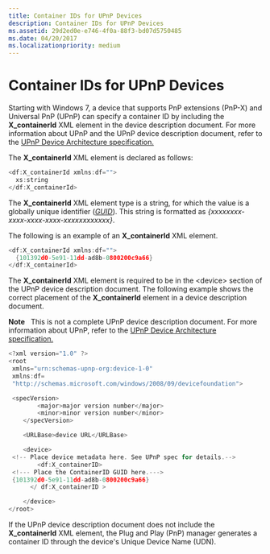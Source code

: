 ```yaml
---
title: Container IDs for UPnP Devices
description: Container IDs for UPnP Devices
ms.assetid: 29d2ed0e-e746-4f0a-88f3-bd07d5750485
ms.date: 04/20/2017
ms.localizationpriority: medium
---
```


# Container IDs for UPnP Devices


Starting with Windows 7, a device that supports PnP extensions (PnP-X) and Universal PnP (UPnP) can specify a container ID by including the **X_containerId** XML element in the device description document. For more information about UPnP and the UPnP device description document, refer to the [UPnP Device Architecture specification.](http://go.microsoft.com/fwlink/p/?linkid=142402)

The **X_containerId** XML element is declared as follows:

```cpp
<df:X_containerId xmlns:df="">
  xs:string
</df:X_containerId>
```

The **X_containerId** XML element type is a string, for which the value is a globally unique identifier ([*GUID*](https://msdn.microsoft.com/library/windows/hardware/ff556283#wdkgloss-guid)). This string is formatted as *{xxxxxxxx-xxxx-xxxx-xxxx-xxxxxxxxxxxx}*.

The following is an example of an **X_containerId** XML element.

```cpp
<df:X_containerId xmlns:df="">
  {101392d0-5e91-11dd-ad8b-0800200c9a66}
</df:X_containerId>
```

The **X_containerId** XML element is required to be in the &lt;device&gt; section of the UPnP device description document. The following example shows the correct placement of the **X_containerId** element in a device description document.

**Note**   This is not a complete UPnP device description document. For more information about UPnP, refer to the [UPnP Device Architecture specification.](http://go.microsoft.com/fwlink/p/?linkid=142402)

 

```cpp
<?xml version="1.0" ?> 
<root 
 xmlns="urn:schemas-upnp-org:device-1-0"
 xmlns:df=
 "http://schemas.microsoft.com/windows/2008/09/devicefoundation">

 <specVersion>
        <major>major version number</major> 
        <minor>minor version number</minor> 
    </specVersion>

    <URLBase>device URL</URLBase> 

    <device>
 <!-- Place device metadata here. See UPnP spec for details.-->
        <df:X_containerID>
 <!--- Place the ContainerID GUID here.--->
 {101392d0-5e91-11dd-ad8b-0800200c9a66}
      </ df:X_containerID >

    </device>
</root>
```

If the UPnP device description document does not include the **X_containerId** XML element, the Plug and Play (PnP) manager generates a container ID through the device's Unique Device Name (UDN).

 

 





